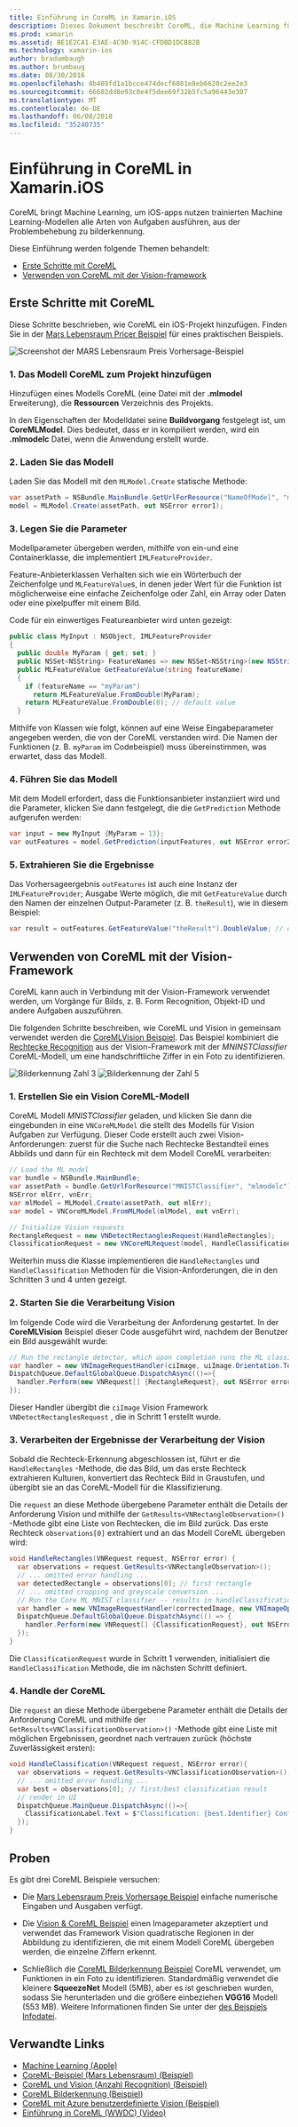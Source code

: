```yaml
---
title: Einführung in CoreML in Xamarin.iOS
description: Dieses Dokument beschreibt CoreML, die Machine Learning für iOS ermöglicht. Dieses Dokument wird erläutert, wie zum Einstieg in CoreML und mit der Vision-Framework verwenden.
ms.prod: xamarin
ms.assetid: BE1E2CA1-E3AE-4C90-914C-CFDBD1DCB82B
ms.technology: xamarin-ios
author: bradumbaugh
ms.author: brumbaug
ms.date: 08/30/2016
ms.openlocfilehash: 8b489fd1a1bcce474decf6881e8eb6620c2ee2e3
ms.sourcegitcommit: 66682dd8e93c0e4f5dee69f32b5fc5a96443e307
ms.translationtype: MT
ms.contentlocale: de-DE
ms.lasthandoff: 06/08/2018
ms.locfileid: "35240735"
---
```

# <a name="introduction-to-coreml-in-xamarinios"></a>Einführung in CoreML in Xamarin.iOS

CoreML bringt Machine Learning, um iOS-apps nutzen trainierten Machine Learning-Modellen alle Arten von Aufgaben ausführen, aus der Problembehebung zu bilderkennung.

Diese Einführung werden folgende Themen behandelt:

- [Erste Schritte mit CoreML](#coreml)
- [Verwenden von CoreML mit der Vision-framework](#coremlvision)

<a name="coreml" />

## <a name="getting-started-with-coreml"></a>Erste Schritte mit CoreML

Diese Schritte beschrieben, wie CoreML ein iOS-Projekt hinzufügen. Finden Sie in der [Mars Lebensraum Pricer Beispiel](https://developer.xamarin.com/samples/monotouch/ios11/CoreML/) für eines praktischen Beispiels.

![Screenshot der MARS Lebensraum Preis Vorhersage-Beispiel](coreml-images/marspricer-heading.png)

### <a name="1-add-the-coreml-model-to-the-project"></a>1. Das Modell CoreML zum Projekt hinzufügen

Hinzufügen eines Modells CoreML (eine Datei mit der **.mlmodel** Erweiterung), die **Ressourcen** Verzeichnis des Projekts. 

In den Eigenschaften der Modelldatei seine **Buildvorgang** festgelegt ist, um **CoreMLModel**. Dies bedeutet, dass er in kompiliert werden, wird ein **.mlmodelc** Datei, wenn die Anwendung erstellt wurde.

### <a name="2-load-the-model"></a>2. Laden Sie das Modell

Laden Sie das Modell mit den `MLModel.Create` statische Methode:

```csharp
var assetPath = NSBundle.MainBundle.GetUrlForResource("NameOfModel", "mlmodelc");
model = MLModel.Create(assetPath, out NSError error1);
```

### <a name="3-set-the-parameters"></a>3. Legen Sie die Parameter

Modellparameter übergeben werden, mithilfe von ein-und eine Containerklasse, die implementiert `IMLFeatureProvider`.

Feature-Anbieterklassen Verhalten sich wie ein Wörterbuch der Zeichenfolge und `MLFeatureValue`s, in denen jeder Wert für die Funktion ist möglicherweise eine einfache Zeichenfolge oder Zahl, ein Array oder Daten oder eine pixelpuffer mit einem Bild.

Code für ein einwertiges Featureanbieter wird unten gezeigt:

```csharp
public class MyInput : NSObject, IMLFeatureProvider
{
  public double MyParam { get; set; }
  public NSSet<NSString> FeatureNames => new NSSet<NSString>(new NSString("myParam"));
  public MLFeatureValue GetFeatureValue(string featureName)
  {
    if (featureName == "myParam")
      return MLFeatureValue.FromDouble(MyParam);
    return MLFeatureValue.FromDouble(0); // default value
  }
```

Mithilfe von Klassen wie folgt, können auf eine Weise Eingabeparameter angegeben werden, die von der CoreML verstanden wird. Die Namen der Funktionen (z. B. `myParam` im Codebeispiel) muss übereinstimmen, was erwartet, dass das Modell.

### <a name="4-run-the-model"></a>4. Führen Sie das Modell

Mit dem Modell erfordert, dass die Funktionsanbieter instanziiert wird und die Parameter, klicken Sie dann festgelegt, die die `GetPrediction` Methode aufgerufen werden:

```csharp
var input = new MyInput {MyParam = 13};
var outFeatures = model.GetPrediction(inputFeatures, out NSError error2);
```

### <a name="5-extract-the-results"></a>5. Extrahieren Sie die Ergebnisse

Das Vorhersageergebnis `outFeatures` ist auch eine Instanz der `IMLFeatureProvider`; Ausgabe Werte möglich, die mit `GetFeatureValue` durch den Namen der einzelnen Output-Parameter (z. B. `theResult`), wie in diesem Beispiel:

```csharp
var result = outFeatures.GetFeatureValue("theResult").DoubleValue; // eg. 6227020800
```

<a name="coremlvision" />

## <a name="using-coreml-with-the-vision-framework"></a>Verwenden von CoreML mit der Vision-Framework

CoreML kann auch in Verbindung mit der Vision-Framework verwendet werden, um Vorgänge für Bilds, z. B. Form Recognition, Objekt-ID und andere Aufgaben auszuführen.

Die folgenden Schritte beschreiben, wie CoreML und Vision in gemeinsam verwendet werden die [CoreMLVision Beispiel](https://developer.xamarin.com/samples/monotouch/ios11/CoreMLVision/). Das Beispiel kombiniert die [Rechtecke Recognition](~/ios/platform/introduction-to-ios11/vision.md#rectangles) aus der Vision-Framework mit der _MNINSTClassifier_ CoreML-Modell, um eine handschriftliche Ziffer in ein Foto zu identifizieren.

![Bilderkennung Zahl 3](coreml-images/vision3.png) ![Bilderkennung der Zahl 5](coreml-images/vision5.png)

### <a name="1-create-a-vision-coreml-model"></a>1. Erstellen Sie ein Vision CoreML-Modell

CoreML Modell _MNISTClassifier_ geladen, und klicken Sie dann die eingebunden in eine `VNCoreMLModel` die stellt des Modells für Vision Aufgaben zur Verfügung. Dieser Code erstellt auch zwei Vision-Anforderungen: zuerst für die Suche nach Rechtecke Bestandteil eines Abbilds und dann für ein Rechteck mit dem Modell CoreML verarbeiten:

```csharp
// Load the ML model
var bundle = NSBundle.MainBundle;
var assetPath = bundle.GetUrlForResource("MNISTClassifier", "mlmodelc");
NSError mlErr, vnErr;
var mlModel = MLModel.Create(assetPath, out mlErr);
var model = VNCoreMLModel.FromMLModel(mlModel, out vnErr);

// Initialize Vision requests
RectangleRequest = new VNDetectRectanglesRequest(HandleRectangles);
ClassificationRequest = new VNCoreMLRequest(model, HandleClassification);
```

Weiterhin muss die Klasse implementieren die `HandleRectangles` und `HandleClassification` Methoden für die Vision-Anforderungen, die in den Schritten 3 und 4 unten gezeigt.

### <a name="2-start-the-vision-processing"></a>2. Starten Sie die Verarbeitung Vision

Im folgende Code wird die Verarbeitung der Anforderung gestartet. In der **CoreMLVision** Beispiel dieser Code ausgeführt wird, nachdem der Benutzer ein Bild ausgewählt wurde:

```csharp
// Run the rectangle detector, which upon completion runs the ML classifier.
var handler = new VNImageRequestHandler(ciImage, uiImage.Orientation.ToCGImagePropertyOrientation(), new VNImageOptions());
DispatchQueue.DefaultGlobalQueue.DispatchAsync(()=>{
  handler.Perform(new VNRequest[] {RectangleRequest}, out NSError error);
});
```

Dieser Handler übergibt die `ciImage` Vision Framework `VNDetectRectanglesRequest` , die in Schritt 1 erstellt wurde.

### <a name="3-handle-the-results-of-vision-processing"></a>3. Verarbeiten der Ergebnisse der Verarbeitung der Vision

Sobald die Rechteck-Erkennung abgeschlossen ist, führt er die `HandleRectangles` -Methode, die das Bild, um das erste Rechteck extrahieren Kulturen, konvertiert das Rechteck Bild in Graustufen, und übergibt sie an das CoreML-Modell für die Klassifizierung.

Die `request` an diese Methode übergebene Parameter enthält die Details der Anforderung Vision und mithilfe der `GetResults<VNRectangleObservation>()` -Methode gibt eine Liste von Rechtecken, die im Bild zurück. Das erste Rechteck `observations[0]` extrahiert und an das Modell CoreML übergeben wird:

```csharp
void HandleRectangles(VNRequest request, NSError error) {
  var observations = request.GetResults<VNRectangleObservation>();
  // ... omitted error handling ...
  var detectedRectangle = observations[0]; // first rectangle
  // ... omitted cropping and greyscale conversion ...
  // Run the Core ML MNIST classifier -- results in handleClassification method
  var handler = new VNImageRequestHandler(correctedImage, new VNImageOptions());
  DispatchQueue.DefaultGlobalQueue.DispatchAsync(() => {
    handler.Perform(new VNRequest[] {ClassificationRequest}, out NSError err);
  });
}
```

Die `ClassificationRequest` wurde in Schritt 1 verwenden, initialisiert die `HandleClassification` Methode, die im nächsten Schritt definiert.

### <a name="4-handle-the-coreml"></a>4. Handle der CoreML

Die `request` an diese Methode übergebene Parameter enthält die Details der Anforderung CoreML und mithilfe der `GetResults<VNClassificationObservation>()` -Methode gibt eine Liste mit möglichen Ergebnissen, geordnet nach vertrauen zurück (höchste Zuverlässigkeit ersten):

```csharp
void HandleClassification(VNRequest request, NSError error){
  var observations = request.GetResults<VNClassificationObservation>();
  // ... omitted error handling ...
  var best = observations[0]; // first/best classification result
  // render in UI
  DispatchQueue.MainQueue.DispatchAsync(()=>{
    ClassificationLabel.Text = $"Classification: {best.Identifier} Confidence: {best.Confidence * 100f:#.00}%";
  });
}
```

## <a name="samples"></a>Proben

Es gibt drei CoreML Beispiele versuchen:

* Die [Mars Lebensraum Preis Vorhersage Beispiel](https://developer.xamarin.com/samples/monotouch/ios11/CoreML/) einfache numerische Eingaben und Ausgaben verfügt.

* Die [Vision & CoreML Beispiel](https://developer.xamarin.com/samples/monotouch/ios11/CoreMLVision/) einen Imageparameter akzeptiert und verwendet das Framework Vision quadratische Regionen in der Abbildung zu identifizieren, die mit einem Modell CoreML übergeben werden, die einzelne Ziffern erkennt.

* Schließlich die [CoreML Bilderkennung Beispiel](https://developer.xamarin.com/samples/monotouch/ios11/CoreMLImageRecognition/) CoreML verwendet, um Funktionen in ein Foto zu identifizieren. Standardmäßig verwendet die kleinere **SqueezeNet** Modell (5MB), aber es ist geschrieben wurden, sodass Sie herunterladen und die größere einbeziehen **VGG16** Modell (553 MB). Weitere Informationen finden Sie unter der [des Beispiels Infodatei](https://github.com/xamarin/ios-samples/blob/master/ios11/CoreMLImageRecognition/CoreMLImageRecognition/README.md).

## <a name="related-links"></a>Verwandte Links

- [Machine Learning (Apple)](https://developer.apple.com/machine-learning/)
- [CoreML-Beispiel (Mars Lebensraum) (Beispiel)](https://developer.xamarin.com/samples/monotouch/ios11/CoreML/)
- [CoreML und Vision (Anzahl Recognition) (Beispiel)](https://developer.xamarin.com/samples/monotouch/ios11/CoreMLVision/)
- [CoreML Bilderkennung (Beispiel)](https://developer.xamarin.com/samples/monotouch/ios11/CoreMLImageRecognition/)
- [CoreML mit Azure benutzerdefinierte Vision (Beispiel)](https://developer.xamarin.com/samples/monotouch/ios11/CoreMLAzureModel)
- [Einführung in CoreML (WWDC) (Video)](https://developer.apple.com/videos/play/wwdc2017/703/)
